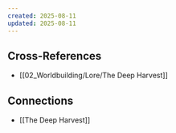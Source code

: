 ```yaml
---
created: 2025-08-11
updated: 2025-08-11
---
```




## Cross-References

- [[02_Worldbuilding/Lore/The Deep Harvest]]


## Connections

- [[The Deep Harvest]]
